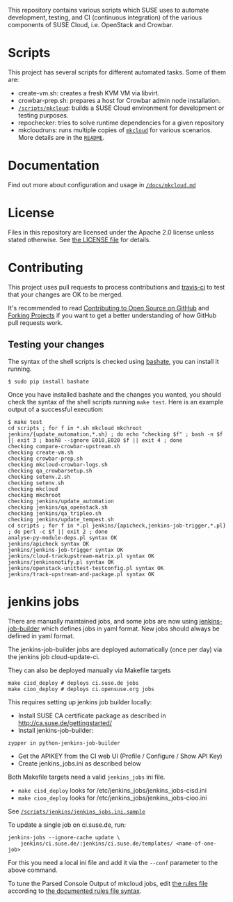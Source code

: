 This repository contains various scripts which SUSE uses to automate
development, testing, and CI (continuous integration) of the various
components of SUSE Cloud, i.e. OpenStack and Crowbar.

# Scripts

This project has several scripts for different automated tasks. Some of them are:

* create-vm.sh: creates a fresh KVM VM via libvirt.
* crowbar-prep.sh: prepares a host for Crowbar admin node installation.
* [`/scripts/mkcloud`](docs/mkcloud.md): builds a SUSE Cloud environment
  for development or testing purposes.
* repochecker: tries to solve runtime dependencies for a given repository
* mkcloudruns: runs multiple copies of [`mkcloud`](scripts/mkcloud) for various scenarios.  More details are in the
  [`README`](mkcloudruns/README.md).

# Documentation

Find out more about configuration and usage in [`/docs/mkcloud.md`](docs/mkcloud.md)

# License

Files in this repository are licensed under the Apache 2.0 license
unless stated otherwise. See [the LICENSE file](LICENSE) for details.

# Contributing

This project uses pull requests to process contributions and
[travis-ci](http://travis-ci.org/) to test that your changes are OK to be
merged.

It's recommended to read
[Contributing to Open Source on GitHub](https://guides.github.com/activities/contributing-to-open-source)
and [Forking Projects](https://guides.github.com/activities/forking) if you
want to get a better understanding of how GitHub pull requests work.

## Testing your changes

The syntax of the shell scripts is checked using
[bashate](https://github.com/openstack-dev/bashate), you can install it running.

```
$ sudo pip install bashate
```

Once you have installed bashate and the changes you wanted, you should check the
syntax of the shell scripts running `make test`. Here is an example output of
a successful execution:

```
$ make test
cd scripts ; for f in *.sh mkcloud mkchroot jenkins/{update_automation,*.sh} ; do echo "checking $f" ; bash -n $f || exit 3 ; bash8 --ignore E010,E020 $f || exit 4 ; done
checking compare-crowbar-upstream.sh
checking create-vm.sh
checking crowbar-prep.sh
checking mkcloud-crowbar-logs.sh
checking qa_crowbarsetup.sh
checking setenv.2.sh
checking setenv.sh
checking mkcloud
checking mkchroot
checking jenkins/update_automation
checking jenkins/qa_openstack.sh
checking jenkins/qa_tripleo.sh
checking jenkins/update_tempest.sh
cd scripts ; for f in *.pl jenkins/{apicheck,jenkins-job-trigger,*.pl} ; do perl -c $f || exit 2 ; done
analyse-py-module-deps.pl syntax OK
jenkins/apicheck syntax OK
jenkins/jenkins-job-trigger syntax OK
jenkins/cloud-trackupstream-matrix.pl syntax OK
jenkins/jenkinsnotify.pl syntax OK
jenkins/openstack-unittest-testconfig.pl syntax OK
jenkins/track-upstream-and-package.pl syntax OK
```

# jenkins jobs
There are manually maintained jobs, and some jobs are now using
[jenkins-job-builder](http://docs.openstack.org/infra/jenkins-job-builder/)
which defines jobs in yaml format. New jobs should always be defined
in yaml format.

The jenkins-job-builder jobs are deployed automatically (once per day) via the jenkins
job cloud-update-ci.

They can also be deployed manually via Makefile targets
```
make cisd_deploy # deploys ci.suse.de jobs
make cioo_deploy # deploys ci.opensuse.org jobs
```
This requires setting up jenkins job builder locally:

* Install SUSE CA certificate package as described in http://ca.suse.de/gettingstarted/
* Install jenkins-job-builder:
```
zypper in python-jenkins-job-builder
```
* Get the APIKEY from the CI web UI (Profile / Configure / Show API Key)
* Create jenkins_jobs.ini as described below

Both Makefile targets need a valid `jenkins_jobs` ini file.
* `make cisd_deploy` looks for /etc/jenkins_jobs/jenkins_jobs-cisd.ini
* `make cioo_deploy` looks for /etc/jenkins_jobs/jenkins_jobs-cioo.ini

See [`/scripts/jenkins/jenkins_jobs.ini.sample`](scripts/jenkins/jenkins_jobs.ini.sample)

To update a single job on ci.suse.de, run:
```
jenkins-jobs --ignore-cache update \
    jenkins/ci.suse.de/:jenkins/ci.suse.de/templates/ <name-of-one-job>
```

For this you need a local ini file and add it via the `--conf` parameter to
the above command.

To tune the Parsed Console Output of mkcloud jobs, edit
[the rules file](scripts/jenkins/log-parser/openstack-mkcloud-rules.txt) according to
[the documented rules file syntax](https://wiki.jenkins-ci.org/display/JENKINS/Log+Parser+Plugin#LogParserPlugin-Parsingrulesfiles).
